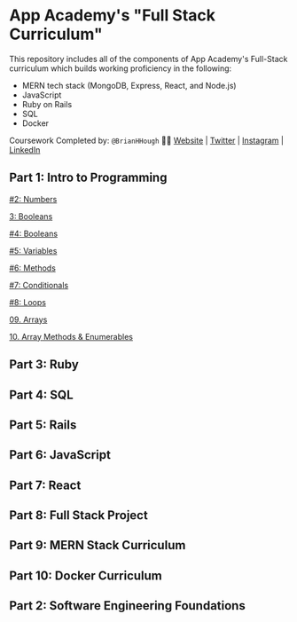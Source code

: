 # App Academy's "Full Stack Curriculum"
This repository includes all of the components of App Academy's Full-Stack curriculum which builds working proficiency in the following:
* MERN tech stack (MongoDB, Express, React, and Node.js)
* JavaScript
* Ruby on Rails
* SQL 
* Docker

Coursework Completed by: `@BrianHHough` 👨‍💻 [Website](https://BrianHHough.com) 
| 
[Twitter](https://twitter.com/BrianHHough)
|
[Instagram](https://instagram.com/BrianHHough)
|
[LinkedIn](https://linkedin.com/in/BrianHHough)

## Part 1: Intro to Programming

[#2: Numbers](https://github.com/BrianHHough/Full-Stack-Curriculum---App-Academy/tree/master/02_Intro%20to%20Programming/02_Numbers)

[3: Booleans](https://github.com/BrianHHough/Full-Stack-Curriculum---App-Academy/tree/master/02_Intro%20to%20Programming/03_Booleans)

[#4: Booleans](https://github.com/BrianHHough/Full-Stack-Curriculum---App-Academy/tree/master/02_Intro%20to%20Programming/04_Strings)

[#5: Variables](https://github.com/BrianHHough/Full-Stack-Curriculum---App-Academy/tree/master/02_Intro%20to%20Programming/05_Variables)

[#6: Methods](https://github.com/BrianHHough/Full-Stack-Curriculum---App-Academy/tree/master/02_Intro%20to%20Programming/06_Methods)

[#7: Conditionals](https://github.com/BrianHHough/Full-Stack-Curriculum---App-Academy/tree/master/02_Intro%20to%20Programming/07_Conditionals)

[#8: Loops](https://github.com/BrianHHough/Full-Stack-Curriculum---App-Academy/tree/master/02_Intro%20to%20Programming/08_Loops)

[09. Arrays](https://github.com/BrianHHough/Full-Stack-Curriculum---App-Academy/tree/master/02_Intro%20to%20Programming/09_Arrays)

[10. Array Methods & Enumerables](https://github.com/BrianHHough/Full-Stack-Curriculum---App-Academy/tree/master/02_Intro%20to%20Programming/10_Array_Methods_%26_Enumerables)



## Part 3: Ruby

## Part 4: SQL

## Part 5: Rails

## Part 6: JavaScript

## Part 7: React

## Part 8: Full Stack Project

## Part 9: MERN Stack Curriculum

## Part 10: Docker Curriculum


## Part 2: Software Engineering Foundations

